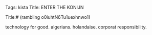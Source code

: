 Tags: kista
Title: ENTER THE KONIJN
  
Title:# (rambling o0iuhtN6Tu1uexhnwo1)  
  
technology for good. algerians. holandaise. corporat responsibility.